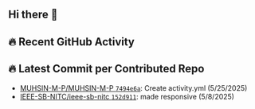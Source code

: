 ## Hi there 👋


## 🔥 Recent GitHub Activity
<!--START_CONTRIBUTED_REPOS-->
## 🔥 Latest Commit per Contributed Repo
- [MUHSIN-M-P/MUHSIN-M-P `7494e6a`](https://github.com/MUHSIN-M-P/MUHSIN-M-P/commit/7494e6ada2b25979604fd17f07543a39f52b7148): Create activity.yml (5/25/2025)
- [IEEE-SB-NITC/ieee-sb-nitc `152d911`](https://github.com/IEEE-SB-NITC/ieee-sb-nitc/commit/152d91163d754b5ba8141ad89a70529bfa95c807): made responsive (5/8/2025)
<!--END_CONTRIBUTED_REPOS-->


<!--
**MUHSIN-M-P/MUHSIN-M-P** is a ✨ _special_ ✨ repository because its `README.md` (this file) appears on your GitHub profile.

Here are some ideas to get you started:

- 🔭 I’m currently working on ...
- 🌱 I’m currently learning ...
- 👯 I’m looking to collaborate on ...
- 🤔 I’m looking for help with ...
- 💬 Ask me about ...
- 📫 How to reach me: ...
- 😄 Pronouns: ...
- ⚡ Fun fact: ...
-->
